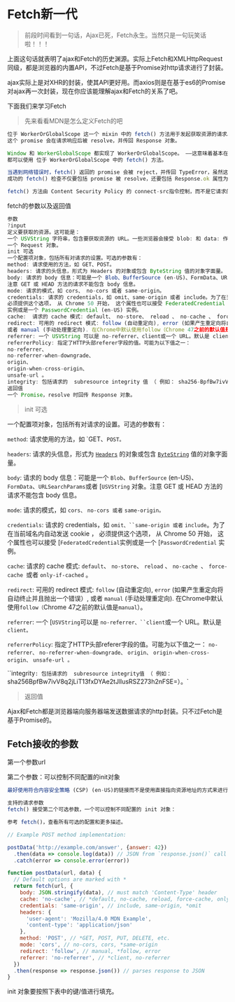 # Fetch新一代

> 前段时间看到一句话，Ajax已死，Fetch永生。当然只是一句玩笑话啦！！！

上面这句话就表明了ajax和Fetch的历史渊源。实际上Fetch和XMLHttpRequest同级，都是浏览器的内置API，不过Fetch是基于Promise对http请求进行了封装。

ajax实际上是对XHR的封装，使其API更好用。而axios则是在基于es6的Promise对ajax再一次封装，现在你应该能理解ajax和Fetch的关系了吧。

下面我们来学习Fetch

>  先来看看MDN是怎么定义Fetch的吧

```js
位于 WorkerOrGlobalScope 这一个 mixin 中的 fetch() 方法用于发起获取资源的请求。它返回一个 promise，
这个 promise 会在请求响应后被 resolve，并传回 Response 对象。

Window 和 WorkerGlobalScope 都实现了 WorkerOrGlobalScope。 ——这意味着基本在任何场景下只要你想获取资源，
都可以使用 位于 WorkerOrGlobalScope 中的 fetch() 方法。

当遇到网络错误时，fetch() 返回的 promise 会被 reject，并传回 TypeError，虽然这也可能因为权限或其它问题导致。
成功的 fetch() 检查不仅要包括 promise 被 resolve，还要包括 Response.ok 属性为 true。HTTP 404 状态并不被认为是网络错误。

fetch() 方法由 Content Security Policy 的 connect-src指令控制，而不是它请求的资源。
```

fetch的参数以及返回值

```js
参数
?input
定义要获取的资源。这可能是：
一个 USVString 字符串，包含要获取资源的 URL。一些浏览器会接受 blob: 和 data: 作为 schemes.
一个 Request 对象。
init 可选
一个配置项对象，包括所有对请求的设置。可选的参数有：
method: 请求使用的方法，如 GET、POST。
headers: 请求的头信息，形式为 Headers 的对象或包含 ByteString 值的对象字面量。
body: 请求的 body 信息：可能是一个 Blob、BufferSource (en-US)、FormData、URLSearchParams 或者 USVString 对象。
注意 GET 或 HEAD 方法的请求不能包含 body 信息。
mode: 请求的模式，如 cors、 no-cors 或者 same-origin。
credentials: 请求的 credentials，如 omit、same-origin 或者 include。为了在当前域名内自动发送 cookie ， 
必须提供这个选项， 从 Chrome 50 开始， 这个属性也可以接受 FederatedCredential (en-US) 
实例或是一个 PasswordCredential (en-US) 实例。
cache:  请求的 cache 模式: default、 no-store、 reload 、 no-cache 、 force-cache 或者 only-if-cached 。
redirect: 可用的 redirect 模式: follow (自动重定向), error (如果产生重定向将自动终止并且抛出一个错误）,
或者 manual (手动处理重定向). 在Chrome中默认使用follow（Chrome 47之前的默认值是manual）。
referrer: 一个 USVString 可以是 no-referrer、client或一个 URL。默认是 client。
referrerPolicy: 指定了HTTP头部referer字段的值。可能为以下值之一： 
no-referrer、 
no-referrer-when-downgrade、 
origin、 
origin-when-cross-origin、 
unsafe-url 。
integrity: 包括请求的  subresource integrity 值 （ 例如： sha256-BpfBw7ivV8q2jLiT13fxDYAe2tJllusRSZ273h2nFSE=）。
返回值
一个 Promise，resolve 时回传 Response 对象。
```

> init 可选

一个配置项对象，包括所有对请求的设置。可选的参数有：

`method`: 请求使用的方法，如 `GET、``POST。``

`headers`: 请求的头信息，形式为 [`Headers`](https://developer.mozilla.org/zh-CN/docs/Web/API/Headers) 的对象或包含 [`ByteString`](https://developer.mozilla.org/zh-CN/docs/Web/API/ByteString) 值的对象字面量。

`body`: 请求的 body 信息：可能是一个 `Blob`、`BufferSource` (en-US)、`FormData`、`URLSearchParams`或者 [`USVString` 对象。注意 GET 或 HEAD 方法的请求不能包含 body 信息。

`mode`: 请求的模式，如 `cors、` `no-cors 或者` `same-origin。`

`credentials`: 请求的 credentials，如 `omit、``same-origin 或者` `include`。为了在当前域名内自动发送 cookie ， 必须提供这个选项， 从 Chrome 50 开始， 这个属性也可以接受 [`FederatedCredential`实例或是一个 [`PasswordCredential`  实例。

`cache`:  请求的 cache 模式: `default`、 `no-store`、 `reload` 、 `no-cache `、 `force-cache `或者 `only-if-cached` 。

`redirect`: 可用的 redirect 模式: `follow` (自动重定向), `error` (如果产生重定向将自动终止并且抛出一个错误）, 或者 `manual` (手动处理重定向). 在Chrome中默认使用`follow（`Chrome 47之前的默认值是`manual`）。

`referrer`: 一个 [`USVString`可以是 `no-referrer、``client`或一个 URL。默认是 `client。`

`referrerPolicy`: 指定了HTTP头部referer字段的值。可能为以下值之一： `no-referrer、` `no-referrer-when-downgrade、` `origin、` `origin-when-cross-origin、` `unsafe-url 。`

``integrity`: 包括请求的  subresource integrity值 （ 例如： `sha256BpfBw7ivV8q2jLiT13fxDYAe2tJllusRSZ273h2nFSE=）。`

> 返回值

Ajax和Fetch都是浏览器端向服务器端发送数据请求的http封装。只不过Fetch是基于Promise的。

## Fetch接收的参数

第一个参数url



第二个参数：可以控制不同配置的init对象

```js
最好使用符合内容安全策略 (CSP) (en-US)的链接而不是使用直接指向资源地址的方式来进行Fetch的请求。

支持的请求参数
fetch() 接受第二个可选参数，一个可以控制不同配置的 init 对象：

参考 fetch()，查看所有可选的配置和更多描述。

// Example POST method implementation:

postData('http://example.com/answer', {answer: 42})
  .then(data => console.log(data)) // JSON from `response.json()` call
  .catch(error => console.error(error))

function postData(url, data) {
  // Default options are marked with *
  return fetch(url, {
    body: JSON.stringify(data), // must match 'Content-Type' header
    cache: 'no-cache', // *default, no-cache, reload, force-cache, only-if-cached
    credentials: 'same-origin', // include, same-origin, *omit
    headers: {
      'user-agent': 'Mozilla/4.0 MDN Example',
      'content-type': 'application/json'
    },
    method: 'POST', // *GET, POST, PUT, DELETE, etc.
    mode: 'cors', // no-cors, cors, *same-origin
    redirect: 'follow', // manual, *follow, error
    referrer: 'no-referrer', // *client, no-referrer
  })
  .then(response => response.json()) // parses response to JSON
}
```

init 对象要按照下表中的键/值进行填充。

